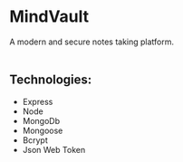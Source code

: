 # MindVault
A modern and secure notes taking platform.
<br><br>

## Technologies:
- Express
- Node
- MongoDb
- Mongoose
- Bcrypt
- Json Web Token
